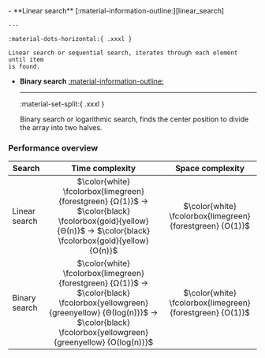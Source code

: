 <div class="grid cards" markdown>
-   **Linear search** [:material-information-outline:][linear_search]

    ---

    :material-dots-horizontal:{ .xxxl }

    Linear search or sequential search, iterates through each element until item
    is found.

-   **Binary search** [:material-information-outline:][binary_search]

    ---

    :material-set-split:{ .xxxl }

    Binary search or logarithmic search, finds the center position to divide the
    array into two halves.
</div>

### Performance overview

Search | Time complexity | Space complexity
--- | :---: | :---:
Linear search | $\color{white} \fcolorbox{limegreen}{forestgreen} {Ω(1)}$ &rarr; $\color{black} \fcolorbox{gold}{yellow} {Θ(n)}$ &rarr; $\color{black} \fcolorbox{gold}{yellow} {O(n)}$ | $\color{white} \fcolorbox{limegreen}{forestgreen} {O(1)}$
Binary search | $\color{white} \fcolorbox{limegreen}{forestgreen} {Ω(1)}$ &rarr; $\color{black} \fcolorbox{yellowgreen}{greenyellow} {Θ(log(n))}$ &rarr; $\color{black} \fcolorbox{yellowgreen}{greenyellow} {O(log(n))}$ | $\color{white} \fcolorbox{limegreen}{forestgreen} {O(1)}$

[linear_search]: https://en.wikipedia.org/wiki/Linear_search "Linear search"
[binary_search]: https://en.wikipedia.org/wiki/Binary_search "Binary search"
